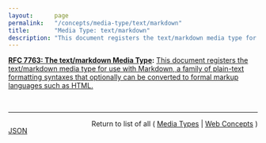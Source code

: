 ```yaml
---
layout:      page
permalink:   "/concepts/media-type/text/markdown"
title:       "Media Type: text/markdown"
description: "This document registers the text/markdown media type for use with Markdown, a family of plain-text formatting syntaxes that optionally can be converted to formal markup languages such as HTML."
---
```


**[RFC 7763: The text/markdown Media Type](/specs/IETF/RFC/7763 "This document registers the text/markdown media type for use with Markdown, a family of plain-text formatting syntaxes that optionally can be converted to formal markup languages such as HTML."):** [This document registers the text/markdown media type for use with Markdown, a family of plain-text formatting syntaxes that optionally can be converted to formal markup languages such as HTML.](http://tools.ietf.org/html/rfc7763 "Read documentation for Media Type &#34;text/markdown&#34;")

<br/>
<hr/>

<p style="float : left"><a href="./text/markdown.json" title="JSON representing this particular Web Concept value">JSON</a></p>
<p style="text-align: right">Return to list of all ( <a href="../media-types">Media Types</a> | <a href="../">Web Concepts</a> )</p>
